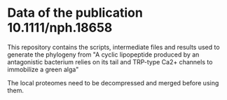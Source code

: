 # Data of the publication 10.1111/nph.18658

This repository contains the scripts, intermediate files and results used to generate the phylogeny from "A cyclic lipopeptide produced by an antagonistic bacterium relies on its tail and TRP-type Ca2+ channels to immobilize a green alga"

The local proteomes need to be decompressed and merged before using them.
